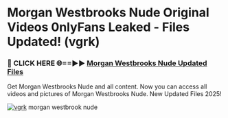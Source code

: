 # Morgan Westbrooks Nude Original Videos 0nlyFans Leaked - Files Updated! (vgrk)

<h3>🔴 CLICK HERE 🌐==►► <a href="https://tinyurl.com/yc6ubb5a" rel="nofollow">Morgan Westbrooks Nude Updated Files</a></h3>

Get Morgan Westbrooks Nude and all content. Now you can access all videos and pictures of Morgan Westbrooks Nude. New Updated Files 2025!

[![vgrk](https://i.imgur.com/7eu0CRL.gif)](https://tinyurl.com/yc6ubb5a)
morgan westbrook nude